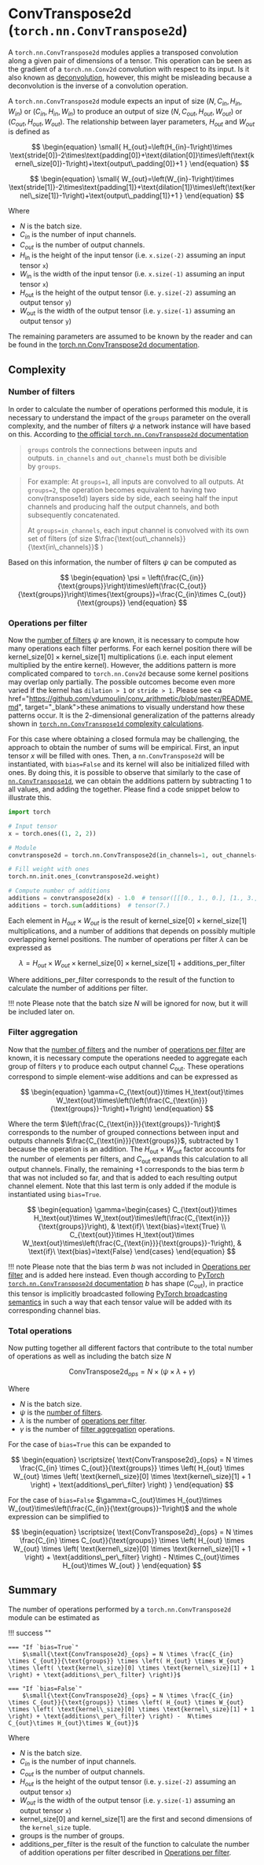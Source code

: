 # ConvTranspose2d (`torch.nn.ConvTranspose2d`)
A `torch.nn.ConvTranspose2d` modules applies a transposed convolution along a given pair of dimensions of a tensor. This operation can be seen as the gradient of a `torch.nn.Conv2d` convolution with respect to its input. Is it also known as <a href="https://en.wikipedia.org/wiki/Deconvolution" target="_blank">deconvolution</a>, however, this might be misleading because a deconvolution is the inverse of a convolution operation.

A `torch.nn.ConvTranspose2d` module expects an input of size $\left(N,C_{in}, H_{in}, W_{in}\right)$ or $\left(C_{in}, H_{in}, W_{in}\right)$ to produce an output of size $\left(N,C_{out}, H_{out}, W_{out}\right)$ or $\left(C_{out}, H_{out}, W_{out}\right)$. The relationship between layer parameters, $H_{out}$ and $W_{out}$ is defined as

$$
\begin{equation}
    \small{
        H_{out}=\left(H_{in}-1\right)\times \text{stride[0]}-2\times\text{padding[0]}+\text{dilation[0]}\times\left(\text{kernel\_size[0]}-1\right)+\text{output\_padding[0]}+1
    }
\end{equation}
$$

$$
\begin{equation}
    \small{
        W_{out}=\left(W_{in}-1\right)\times \text{stride[1]}-2\times\text{padding[1]}+\text{dilation[1]}\times\left(\text{kernel\_size[1]}-1\right)+\text{output\_padding[1]}+1
    }
\end{equation}
$$

Where

* $N$ is the batch size.
* $C_{in}$ is the number of input channels.
* $C_{out}$ is the number of output channels.
* $H_{\text{in}}$ is the height of the input tensor (i.e. `x.size(-2)` assuming an input tensor `x`)
* $W_{\text{in}}$ is the width of the input tensor (i.e. `x.size(-1)` assuming an input tensor `x`)
* $H_{\text{out}}$ is the height of the output tensor (i.e. `y.size(-2)` assuming an output tensor `y`)
* $W_{\text{out}}$ is the width of the output tensor (i.e. `y.size(-1)` assuming an output tensor `y`)

The remaining parameters are assumed to be known by the reader and can be found in the <a href="https://pytorch.org/docs/stable/generated/torch.nn.ConvTranspose2d.html" target="_blank">torch.nn.ConvTranspose2d documentation</a>.


## Complexity

### Number of filters
In order to calculate the number of operations performed this module, it is necessary to understand the impact of the `groups` parameter on the overall complexity, and the number of filters $\psi$ a network instance will have based on this. According to <a href="https://pytorch.org/docs/stable/generated/torch.nn.ConvTranspose2d.html" target="_blank">the official `torch.nn.ConvTranspose2d` documentation</a>

> `groups` controls the connections between inputs and outputs. `in_channels` and `out_channels` must both be divisible by `groups`.

> For example:
> At `groups=1`, all inputs are convolved to all outputs.
> At `groups=2`, the operation becomes equivalent to having two conv(transpose1d) layers side by side, each seeing half the input channels and producing half the output channels, and both subsequently concatenated.
> 
> 
> At `groups=in_channels`, each input channel is convolved with its own set of filters
> (of size $\frac{\text{out\_channels}}{\text{in\_channels}}$ )
>

Based on this information, the number of filters $\psi$ can be computed as

$$
\begin{equation}
    \psi = \left(\frac{C_{in}}{\text{groups}}\right)\times\left(\frac{C_{out}}{\text{groups}}\right)\times{\text{groups}}=\frac{C_{in}\times C_{out}}{\text{groups}}
\end{equation}
$$

### Operations per filter
Now the [number of filters](#number-of-filters) $\psi$ are known, it is necessary to compute how many operations each filter performs. For each kernel position there will be $\text{kernel\_size[0]}\times\text{kernel\_size[1]}$ multiplications (i.e. each input element multiplied by the entire kernel). However, the additions pattern is more complicated compared to `torch.nn.Conv2d` because some kernel positions may overlap only partially. The possible outcomes become even more varied if the kernel has `dilation > 1` or `stride > 1`. Please see <a href="https://github.com/vdumoulin/conv_arithmetic/blob/master/README.md", target="_blank">these animations</a> to visually understand how these patterns occur. It is the 2-dimensional generalization of the patterns already shown in [`torch.nn.ConvTranspose1d` complexity calculations](convtranspose1d.md#operations-per-filter).

For this case where obtaining a closed formula may be challenging, the approach to obtain the number of sums will be empirical. First, an input tensor $x$ will be filled with ones. Then, a `nn.ConvTranspose2d` will be instantiated, with `bias=False` and its kernel will also be initialized filled with ones. By doing this, it is possible to observe that similarly to the case of [`nn.ConvTranspose1d`](convtranspose1d.md#operations-per-filter), we can obtain the additions pattern by subtracting $1$ to all values, and adding the together. Please find a code snippet below to illustrate this.

```py title="convtranspose2d_additions.py"
import torch

# Input tensor
x = torch.ones((1, 2, 2))

# Module
convtranspose2d = torch.nn.ConvTranspose2d(in_channels=1, out_channels=1, kernel_size=2, bias=False)

# Fill weight with ones
torch.nn.init.ones_(convtranspose2d.weight)

# Compute number of additions
additions = convtranspose2d(x) - 1.0  # tensor([[[0., 1., 0.], [1., 3., 1.], [0., 1., 0.]]])
additions = torch.sum(additions)  # tensor(7.)
```

Each element in $H_{out}\times W_{out}$ is the result of $\text{kernel\_size[0]}\times\text{kernel\_size[1]}$ multiplications, and a number of additions that depends on possibly multiple overlapping kernel positions. The number of operations per filter $\lambda$ can be expressed as

$$
\begin{equation}
    \lambda=H_{out}\times W_{out}\times\text{kernel\_size[0]}\times\text{kernel\_size[1]} + \text{additions\_per\_filter} 
\end{equation}
$$

Where $\text{additions\_per\_filter}$ corresponds to the result of the function to calculate the number of additions per filter.

!!! note
    Please note that the batch size $N$ will be ignored for now, but it will be included later on.

### Filter aggregation
Now that the [number of filters](#number-of-filters) and the number of [operations per filter](#operations-per-filter) are known, it is necessary compute the operations needed to aggregate each group of filters $\gamma$ to produce each output channel $C_\text{out}$. These operations correspond to simple element-wise additions and can be expressed as

$$
\begin{equation}
    \gamma=C_{\text{out}}\times H_\text{out}\times W_\text{out}\times\left(\left(\frac{C_{\text{in}}}{\text{groups}}-1\right)+1\right)
\end{equation}
$$

Where the term $\left(\frac{C_{\text{in}}}{\text{groups}}-1\right)$ corresponds to the number of grouped connections between input and outputs channels $\frac{C_{\text{in}}}{\text{groups}}$, subtracted by $1$ because the operation is an addition. The $H_\text{out}\times W_\text{out}$ factor accounts for the number of elements per filters, and $C_{\text{out}}$ expands this calculation to all output channels. Finally, the remaining $+1$ corresponds to the bias term $b$ that was not included so far, and that is added to each resulting output channel element. Note that this last term is only added if the module is instantiated using `bias=True`.

$$
\begin{equation}
\gamma=\begin{cases}
    C_{\text{out}}\times H_\text{out}\times W_\text{out}\times\left(\frac{C_{\text{in}}}{\text{groups}}\right), & \text{if}\ \text{bias}=\text{True} \\
    C_{\text{out}}\times H_\text{out}\times W_\text{out}\times\left(\frac{C_{\text{in}}}{\text{groups}}-1\right), & \text{if}\ \text{bias}=\text{False}
\end{cases}
\end{equation}
$$

!!! note
    Please note that the bias term $b$ was not included in  [Operations per filter](#operations-per-filter) and is added here instead. Even though according to <a href="https://pytorch.org/docs/stable/generated/torch.nn.ConvTranspose2d.html" target="_blank">PyTorch `torch.nn.ConvTranspose2d` documentation</a> $b$ has shape $\left(C_\text{out}\right)$, in practice this tensor is implicitly broadcasted following <a href="https://pytorch.org/docs/stable/notes/broadcasting.html" target="_blank">PyTorch broadcasting semantics</a> in such a way that each tensor value will be added with its corresponding channel bias.


### Total operations
Now putting together all different factors that contribute to the total number of operations as well as including the batch size $N$

$$
\begin{equation}
    \text{ConvTranspose2d}_{ops}=N\times\left(\psi\times\lambda+\gamma\right)
\end{equation}
$$

Where

* $N$ is the batch size.
* $\psi$ is the [number of filters](#number-of-filters).
* $\lambda$ is the number of [operations per filter](#operations-per-filter).
* $\gamma$ is the number of [filter aggregation](#filter-aggregation) operations.

For the case of `bias=True` this can be expanded to

$$
\begin{equation}
    \scriptsize{
        \text{ConvTranspose2d}_{ops} = N \times \frac{C_{in} \times C_{out}}{\text{groups}} \times \left( H_{out} \times W_{out} \times \left( \text{kernel\_size}[0] \times \text{kernel\_size}[1] + 1 \right) + \text{additions\_per\_filter} \right)
    }
\end{equation}
$$

For the case of `bias=False` $\gamma=C_{out}\times H_{out}\times W_{out}\times\left(\frac{C_{in}}{\text{groups}}-1\right)$  and the whole expression can be simplified to

$$
\begin{equation}
    \scriptsize{
        \text{ConvTranspose2d}_{ops} = N \times \frac{C_{in} \times C_{out}}{\text{groups}} \times \left( H_{out} \times W_{out} \times \left( \text{kernel\_size}[0] \times \text{kernel\_size}[1] + 1 \right) + \text{additions\_per\_filter} \right) -  N\times C_{out}\times H_{out}\times W_{out}
    }
\end{equation}
$$

## Summary
The number of operations performed by a `torch.nn.ConvTranspose2d` module can be estimated as

!!! success ""

    === "If `bias=True`"
        $\small{\text{ConvTranspose2d}_{ops} = N \times \frac{C_{in} \times C_{out}}{\text{groups}} \times \left( H_{out} \times W_{out} \times \left( \text{kernel\_size}[0] \times \text{kernel\_size}[1] + 1 \right) + \text{additions\_per\_filter} \right)}$

    === "If `bias=False`"
        $\small{\text{ConvTranspose2d}_{ops} = N \times \frac{C_{in} \times C_{out}}{\text{groups}} \times \left( H_{out} \times W_{out} \times \left( \text{kernel\_size}[0] \times \text{kernel\_size}[1] + 1 \right) + \text{additions\_per\_filter} \right) -  N\times C_{out}\times H_{out}\times W_{out}}$

Where

* $N$ is the batch size.
* $C_{in}$ is the number of input channels.
* $C_{out}$ is the number of output channels.
* $H_{out}$ is the height of the output tensor (i.e. `y.size(-2)` assuming an output tensor `x`)
* $W_{out}$ is the width of the output tensor (i.e. `y.size(-1)` assuming an output tensor `x`)
* $\text{kernel\_size[0]}$ and $\text{kernel\_size[1]}$ are the first and second dimensions of the `kernel_size` tuple.
* $\text{groups}$ is the number of groups.
* $\text{additions\_per\_filter}$ is the result of the function to calculate the number of addition operations per filter described in [Operations per filter](#operations-per-filter).